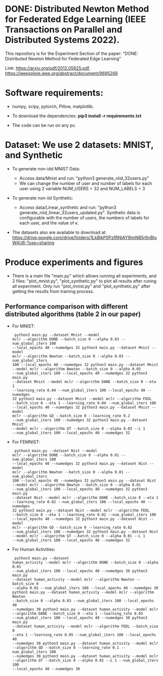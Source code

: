 # DONE: Distributed Newton Method for Federated Edge Learning (IEEE Transactions on Parallel and Distributed Systems 2022).

This repository is for the Experiment Section of the paper:
"DONE: Distributed Newton Method for Federated Edge Learning"

Link: https://arxiv.org/pdf/2012.05625.pdf, https://ieeexplore.ieee.org/abstract/document/9695269

# Software requirements:
- numpy, scipy, pytorch, Pillow, matplotlib.

- To download the dependencies: **pip3 install -r requirements.txt**

- The code can be run on any pc.

# Dataset: We use 2 datasets: MNIST, and Synthetic

- To generate non-idd MNIST Data: 
  - Access data/Mnist and run: "python3 generate_niid_32users.py"
  - We can change the number of user and number of labels for each user using 2 variable NUM_USERS = 32 and NUM_LABELS = 3

- To generate non-iid Synthetic:
  - Access data/Linear_synthetic and run: "python3 generate_niid_linear_32users_updated.py". Synthetic data is configurable with the number of users, the numbers of labels for each user, and the value of $\kappa$.

- The datasets also are available to download at: https://drive.google.com/drive/folders/1LkBjkP0PzfRNiAY9ImN85r9vBIuW4U6-?usp=sharing

# Produce experiments and figures
- There is a main file "main.py" which allows running all experiments, and 2 files: "plot_mnist.py", "plot_synthetic.py" to plot all results after runing all experiment.  Only run "plot_mnist.py" and "plot_synthetic.py" after getting the results from training process.

## Performance comparison with different distributed algorithms (table 2 in our paper)
- For MNIST:
      <pre><code>
      python3 main.py --dataset Mnist --model mclr --algorithm DONE --batch_size 0 --alpha 0.03 --num_global_iters 100 --local_epochs 40 --numedges 32
      python3 main.py --dataset Mnist --model mclr --algorithm Newton --batch_size 0 --alpha 0.03 --num_global_iters 100 --local_epochs 40 --numedges 32
      python3 main.py --dataset Mnist --model mclr --algorithm Newton --batch_size 0 --alpha 0.05 --num_global_iters 100 --local_epochs 40 --numedges 32
      python3 main.py --dataset Mnist --model mclr --algorithm DANE --batch_size 0 --eta 1 --learning_rate 0.04 --num_global_iters 100 --local_epochs 40 --numedges 32
      python3 main.py --dataset Mnist --model mclr --algorithm FEDL --batch_size 0 --eta 1 --learning_rate 0.04 --num_global_iters 100 --local_epochs 40 --numedges 32
      python3 main.py --dataset Mnist --model mclr --algorithm GD --batch_size 0 --learning_rate 0.2 --num_global_iters 100 --numedges 32
      python3 main.py --dataset Mnist --model mclr --algorithm GT --batch_size 0 --alpha 0.03 --L 1 --num_global_iters 100 --local_epochs 40 --numedges 32 
    </code></pre>
- For FEMNIST:
      <pre><code>
      python3 main.py --dataset Nist --model mclr --algorithm DONE --batch_size 0 --alpha 0.01 --num_global_iters 100 --local_epochs 40 --numedges 32
      python3 main.py --dataset Nist --model mclr --algorithm Newton --batch_size 0 --alpha 0.01 --num_global_iters 100 --local_epochs 40 --numedges 32
      python3 main.py --dataset Nist --model mclr --algorithm Newton --batch_size 0 --alpha 0.01 --num_global_iters 100 --local_epochs 40 --numedges 32
      python3 main.py --dataset Nist --model mclr --algorithm DANE --batch_size 0 --eta 1 --learning_rate 0.02 --num_global_iters 100 --local_epochs 40 --numedges 32
      python3 main.py --dataset Nist --model mclr --algorithm FEDL --batch_size 0 --eta 1 --learning_rate 0.02 --num_global_iters 100 --local_epochs 40 --numedges 32
      python3 main.py --dataset Nist --model mclr --algorithm GD --batch_size 0 --learning_rate 0.02 --num_global_iters 100 --numedges 32
      python3 main.py --dataset Nist --model mclr --algorithm GT --batch_size 0 --alpha 0.01 --L 1 --num_global_iters 100 --local_epochs 40 --numedges 32
    </code></pre>

- For Human Activities:
      <pre><code>
      python3 main.py --dataset human_activity --model mclr --algorithm DONE --batch_size 0 --alpha 0.01 --num_global_iters 100 --local_epochs 40 --numedges 30
      python3 main.py --dataset human_activity --model mclr --algorithm Newton --batch_size 0 --alpha 0.01 --num_global_iters 100 --local_epochs 40 --numedges 30
      python3 main.py --dataset human_activity --model mclr --algorithm Newton --batch_size 0 --alpha 0.03 --num_global_iters 100 --local_epochs 40 --numedges 30
      python3 main.py --dataset human_activity --model mclr --algorithm DANE --batch_size 0 --eta 1 --learning_rate 0.05 --num_global_iters 100 --local_epochs 40 --numedges 30
      python3 main.py --dataset human_activity --model mclr --algorithm FEDL --batch_size 0 --eta 1 --learning_rate 0.05 --num_global_iters 100 --local_epochs 40 --numedges 30
      python3 main.py --dataset human_activity --model mclr --algorithm GD --batch_size 0 --learning_rate 0.1 --num_global_iters 100 --numedges 30
      python3 main.py --dataset human_activity --model mclr --algorithm GT --batch_size 0 --alpha 0.01 --L 1 --num_global_iters 100 --local_epochs 40 --numedges 30
    </code></pre>

